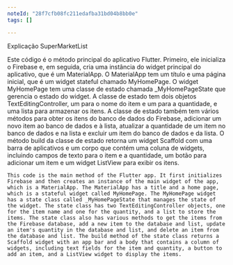 ```yaml
---
noteId: "28f7cfb08fc211edafba31bd04b8bb0e"
tags: []

---
```


Explicação SuperMarketList


Este código é o método principal do aplicativo Flutter. Primeiro, ele inicializa o Firebase e, em seguida, cria uma instância do widget
 principal do aplicativo, que é um MaterialApp. O MaterialApp tem um título e uma página inicial, que é um widget stateful chamado 
 MyHomePage. O widget MyHomePage tem uma classe de estado chamada _MyHomePageState que gerencia o estado do widget. A classe de 
 estado tem dois objetos TextEditingController, um para o nome do item e um para a quantidade, e uma lista para armazenar os itens. 
 A classe de estado também tem vários métodos para obter os itens do banco de dados do Firebase, adicionar um novo item ao banco de
  dados e à lista, atualizar a quantidade de um item no banco de dados e na lista e excluir um item do banco de dados e da lista.
   O método build da classe de estado retorna um widget Scaffold com uma barra de aplicativos e um corpo que contém uma coluna de 
   widgets, incluindo campos de texto para o item e a quantidade, um botão para adicionar um item e um widget ListView para exibir
    os itens.









    This code is the main method of the Flutter app. It first initializes Firebase and then creates an instance of the main widget of the app, which is a MaterialApp. The MaterialApp has a title and a home page, which is a stateful widget called MyHomePage. The MyHomePage widget has a state class called _MyHomePageState that manages the state of the widget. The state class has two TextEditingController objects, one for the item name and one for the quantity, and a list to store the items. The state class also has various methods to get the items from the Firebase database, add a new item to the database and list, update an item's quantity in the database and list, and delete an item from the database and list. The build method of the state class returns a Scaffold widget with an app bar and a body that contains a column of widgets, including text fields for the item and quantity, a button to add an item, and a ListView widget to display the items.